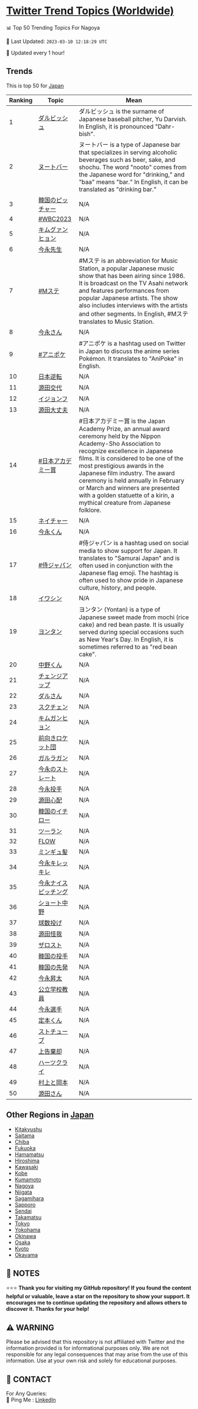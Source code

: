 [Twitter Trend Topics (Worldwide)](https://github.com/ErcinDedeoglu/Twitter-Trend-Topics)
==========


📊 Top 50 Trending Topics For Nagoya

📆 Last Updated: `2023-03-10 12:18:29 UTC`

🔧 Updated every 1 hour!


## Trends

This is top 50 for [Japan](</Japan>)

| Ranking | Topic | Mean |
| ------- | ------------ | ------------ |
| 1 | [ダルビッシュ](http://twitter.com/search?q=%e3%83%80%e3%83%ab%e3%83%93%e3%83%83%e3%82%b7%e3%83%a5) | ダルビッシュ is the surname of Japanese baseball pitcher, Yu Darvish. In English, it is pronounced "Dahr-bish". |
| 2 | [ヌートバー](http://twitter.com/search?q=%e3%83%8c%e3%83%bc%e3%83%88%e3%83%90%e3%83%bc) | ヌートバー is a type of Japanese bar that specializes in serving alcoholic beverages such as beer, sake, and shochu. The word "nooto" comes from the Japanese word for "drinking," and "baa" means "bar." In English, it can be translated as "drinking bar." |
| 3 | [韓国のピッチャー](http://twitter.com/search?q=%e9%9f%93%e5%9b%bd%e3%81%ae%e3%83%94%e3%83%83%e3%83%81%e3%83%a3%e3%83%bc) | N/A |
| 4 | [#WBC2023](http://twitter.com/search?q=%23WBC2023) | N/A |
| 5 | [キムグァンヒョン](http://twitter.com/search?q=%e3%82%ad%e3%83%a0%e3%82%b0%e3%82%a1%e3%83%b3%e3%83%92%e3%83%a7%e3%83%b3) | N/A |
| 6 | [今永先生](http://twitter.com/search?q=%e4%bb%8a%e6%b0%b8%e5%85%88%e7%94%9f) | N/A |
| 7 | [#Mステ](http://twitter.com/search?q=%23M%e3%82%b9%e3%83%86) | #Mステ is an abbreviation for Music Station, a popular Japanese music show that has been airing since 1986. It is broadcast on the TV Asahi network and features performances from popular Japanese artists. The show also includes interviews with the artists and other segments. In English, #Mステ translates to Music Station. |
| 8 | [今永さん](http://twitter.com/search?q=%e4%bb%8a%e6%b0%b8%e3%81%95%e3%82%93) | N/A |
| 9 | [#アニポケ](http://twitter.com/search?q=%23%e3%82%a2%e3%83%8b%e3%83%9d%e3%82%b1) | #アニポケ is a hashtag used on Twitter in Japan to discuss the anime series Pokémon. It translates to "AniPoke" in English. |
| 10 | [日本逆転](http://twitter.com/search?q=%e6%97%a5%e6%9c%ac%e9%80%86%e8%bb%a2) | N/A |
| 11 | [源田交代](http://twitter.com/search?q=%e6%ba%90%e7%94%b0%e4%ba%a4%e4%bb%a3) | N/A |
| 12 | [イジョンフ](http://twitter.com/search?q=%e3%82%a4%e3%82%b8%e3%83%a7%e3%83%b3%e3%83%95) | N/A |
| 13 | [源田大丈夫](http://twitter.com/search?q=%e6%ba%90%e7%94%b0%e5%a4%a7%e4%b8%88%e5%a4%ab) | N/A |
| 14 | [#日本アカデミー賞](http://twitter.com/search?q=%23%e6%97%a5%e6%9c%ac%e3%82%a2%e3%82%ab%e3%83%87%e3%83%9f%e3%83%bc%e8%b3%9e) | #日本アカデミー賞 is the Japan Academy Prize, an annual award ceremony held by the Nippon Academy-Sho Association to recognize excellence in Japanese films. It is considered to be one of the most prestigious awards in the Japanese film industry. The award ceremony is held annually in February or March and winners are presented with a golden statuette of a kirin, a mythical creature from Japanese folklore. |
| 15 | [ネイチャー](http://twitter.com/search?q=%e3%83%8d%e3%82%a4%e3%83%81%e3%83%a3%e3%83%bc) | N/A |
| 16 | [今永くん](http://twitter.com/search?q=%e4%bb%8a%e6%b0%b8%e3%81%8f%e3%82%93) | N/A |
| 17 | [#侍ジャパン](http://twitter.com/search?q=%23%e4%be%8d%e3%82%b8%e3%83%a3%e3%83%91%e3%83%b3) | #侍ジャパン is a hashtag used on social media to show support for Japan. It translates to "Samurai Japan" and is often used in conjunction with the Japanese flag emoji. The hashtag is often used to show pride in Japanese culture, history, and people. |
| 18 | [イワシン](http://twitter.com/search?q=%e3%82%a4%e3%83%af%e3%82%b7%e3%83%b3) | N/A |
| 19 | [ヨンタン](http://twitter.com/search?q=%e3%83%a8%e3%83%b3%e3%82%bf%e3%83%b3) | ヨンタン (Yontan) is a type of Japanese sweet made from mochi (rice cake) and red bean paste. It is usually served during special occasions such as New Year's Day. In English, it is sometimes referred to as "red bean cake". |
| 20 | [中野くん](http://twitter.com/search?q=%e4%b8%ad%e9%87%8e%e3%81%8f%e3%82%93) | N/A |
| 21 | [チェンジアップ](http://twitter.com/search?q=%e3%83%81%e3%82%a7%e3%83%b3%e3%82%b8%e3%82%a2%e3%83%83%e3%83%97) | N/A |
| 22 | [ダルさん](http://twitter.com/search?q=%e3%83%80%e3%83%ab%e3%81%95%e3%82%93) | N/A |
| 23 | [スクチェン](http://twitter.com/search?q=%e3%82%b9%e3%82%af%e3%83%81%e3%82%a7%e3%83%b3) | N/A |
| 24 | [キムガンヒョン](http://twitter.com/search?q=%e3%82%ad%e3%83%a0%e3%82%ac%e3%83%b3%e3%83%92%e3%83%a7%e3%83%b3) | N/A |
| 25 | [前向きロケット団](http://twitter.com/search?q=%e5%89%8d%e5%90%91%e3%81%8d%e3%83%ad%e3%82%b1%e3%83%83%e3%83%88%e5%9b%a3) | N/A |
| 26 | [ガルラガン](http://twitter.com/search?q=%e3%82%ac%e3%83%ab%e3%83%a9%e3%82%ac%e3%83%b3) | N/A |
| 27 | [今永のストレート](http://twitter.com/search?q=%e4%bb%8a%e6%b0%b8%e3%81%ae%e3%82%b9%e3%83%88%e3%83%ac%e3%83%bc%e3%83%88) | N/A |
| 28 | [今永投手](http://twitter.com/search?q=%e4%bb%8a%e6%b0%b8%e6%8a%95%e6%89%8b) | N/A |
| 29 | [源田心配](http://twitter.com/search?q=%e6%ba%90%e7%94%b0%e5%bf%83%e9%85%8d) | N/A |
| 30 | [韓国のイチロー](http://twitter.com/search?q=%e9%9f%93%e5%9b%bd%e3%81%ae%e3%82%a4%e3%83%81%e3%83%ad%e3%83%bc) | N/A |
| 31 | [ツーラン](http://twitter.com/search?q=%e3%83%84%e3%83%bc%e3%83%a9%e3%83%b3) | N/A |
| 32 | [FLOW](http://twitter.com/search?q=FLOW) | N/A |
| 33 | [ミンギュ髪](http://twitter.com/search?q=%e3%83%9f%e3%83%b3%e3%82%ae%e3%83%a5%e9%ab%aa) | N/A |
| 34 | [今永キレッキレ](http://twitter.com/search?q=%e4%bb%8a%e6%b0%b8%e3%82%ad%e3%83%ac%e3%83%83%e3%82%ad%e3%83%ac) | N/A |
| 35 | [今永ナイスピッチング](http://twitter.com/search?q=%e4%bb%8a%e6%b0%b8%e3%83%8a%e3%82%a4%e3%82%b9%e3%83%94%e3%83%83%e3%83%81%e3%83%b3%e3%82%b0) | N/A |
| 36 | [ショート中野](http://twitter.com/search?q=%e3%82%b7%e3%83%a7%e3%83%bc%e3%83%88%e4%b8%ad%e9%87%8e) | N/A |
| 37 | [球数投げ](http://twitter.com/search?q=%e7%90%83%e6%95%b0%e6%8a%95%e3%81%92) | N/A |
| 38 | [源田怪我](http://twitter.com/search?q=%e6%ba%90%e7%94%b0%e6%80%aa%e6%88%91) | N/A |
| 39 | [ザロスト](http://twitter.com/search?q=%e3%82%b6%e3%83%ad%e3%82%b9%e3%83%88) | N/A |
| 40 | [韓国の投手](http://twitter.com/search?q=%e9%9f%93%e5%9b%bd%e3%81%ae%e6%8a%95%e6%89%8b) | N/A |
| 41 | [韓国の先発](http://twitter.com/search?q=%e9%9f%93%e5%9b%bd%e3%81%ae%e5%85%88%e7%99%ba) | N/A |
| 42 | [今永昇太](http://twitter.com/search?q=%e4%bb%8a%e6%b0%b8%e6%98%87%e5%a4%aa) | N/A |
| 43 | [公立学校教員](http://twitter.com/search?q=%e5%85%ac%e7%ab%8b%e5%ad%a6%e6%a0%a1%e6%95%99%e5%93%a1) | N/A |
| 44 | [今永選手](http://twitter.com/search?q=%e4%bb%8a%e6%b0%b8%e9%81%b8%e6%89%8b) | N/A |
| 45 | [定本くん](http://twitter.com/search?q=%e5%ae%9a%e6%9c%ac%e3%81%8f%e3%82%93) | N/A |
| 46 | [ストチューブ](http://twitter.com/search?q=%e3%82%b9%e3%83%88%e3%83%81%e3%83%a5%e3%83%bc%e3%83%96) | N/A |
| 47 | [上告棄却](http://twitter.com/search?q=%e4%b8%8a%e5%91%8a%e6%a3%84%e5%8d%b4) | N/A |
| 48 | [ハーツクライ](http://twitter.com/search?q=%e3%83%8f%e3%83%bc%e3%83%84%e3%82%af%e3%83%a9%e3%82%a4) | N/A |
| 49 | [村上と岡本](http://twitter.com/search?q=%e6%9d%91%e4%b8%8a%e3%81%a8%e5%b2%a1%e6%9c%ac) | N/A |
| 50 | [源田さん](http://twitter.com/search?q=%e6%ba%90%e7%94%b0%e3%81%95%e3%82%93) | N/A |



## Other Regions in [Japan](</Japan>)

* [Kitakyushu](</Japan/Kitakyushu.md>)
* [Saitama](</Japan/Saitama.md>)
* [Chiba](</Japan/Chiba.md>)
* [Fukuoka](</Japan/Fukuoka.md>)
* [Hamamatsu](</Japan/Hamamatsu.md>)
* [Hiroshima](</Japan/Hiroshima.md>)
* [Kawasaki](</Japan/Kawasaki.md>)
* [Kobe](</Japan/Kobe.md>)
* [Kumamoto](</Japan/Kumamoto.md>)
* [Nagoya](</Japan/Nagoya.md>)
* [Niigata](</Japan/Niigata.md>)
* [Sagamihara](</Japan/Sagamihara.md>)
* [Sapporo](</Japan/Sapporo.md>)
* [Sendai](</Japan/Sendai.md>)
* [Takamatsu](</Japan/Takamatsu.md>)
* [Tokyo](</Japan/Tokyo.md>)
* [Yokohama](</Japan/Yokohama.md>)
* [Okinawa](</Japan/Okinawa.md>)
* [Osaka](</Japan/Osaka.md>)
* [Kyoto](</Japan/Kyoto.md>)
* [Okayama](</Japan/Okayama.md>)



## 📝 NOTES

⭐⭐⭐ **Thank you for visiting my GitHub repository! If you found the content helpful or valuable, leave a star on the repository to show your support. It encourages me to continue updating the repository and allows others to discover it. Thanks for your help!**


## ⚠️ WARNING

Please be advised that this repository is not affiliated with Twitter and the information provided is for informational purposes only. We are not responsible for any legal consequences that may arise from the use of this information. Use at your own risk and solely for educational purposes.


## 📨 CONTACT

 For Any Queries:  
            🏓 Ping Me : [LinkedIn](https://www.linkedin.com/in/ercindedeoglu/)
